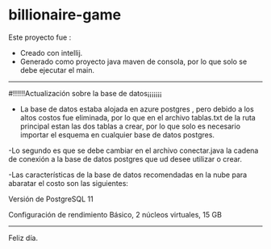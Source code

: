 # billionaire-game

Este proyecto fue :

- Creado con intellij.
- Generado como proyecto java maven de consola, por lo que solo se debe ejecutar el main.

--------------------------------------------------------------------------------------------

#!!!!!!Actualización sobre la base de datos¡¡¡¡¡¡¡

- La base de datos estaba alojada en azure postgres , pero debido a los altos costos fue eliminada, por lo que en el archivo tablas.txt de la ruta principal estan las dos tablas a crear, por lo que solo es necesario importar el esquema en cualquier base de datos postgres.

-Lo segundo es que se debe cambiar en el archivo conectar.java la cadena de conexión a la base de datos postgres que ud desee utilizar o crear.

-Las características de la base de datos recomendadas en la nube para abaratar el costo son las siguientes:

Versión de PostgreSQL
11

Configuración de rendimiento
Básico, 2 núcleos virtuales, 15 GB

--------------------------------------------------------------------------------


Feliz día.


